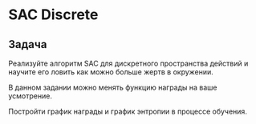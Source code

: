 # SAC Discrete

## Задача
Реализуйте алгоритм SAC для дискретного пространства действий и научите его ловить как можно больше жертв в окружении.

В данном задании можно менять функцию награды на ваше усмотрение.

Постройти график награды и график энтропии в процессе обучения.
